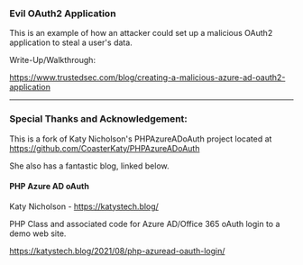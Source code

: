 ### Evil OAuth2 Application

This is an example of how an attacker could set up a malicious OAuth2 application to steal a user's data.

Write-Up/Walkthrough:

https://www.trustedsec.com/blog/creating-a-malicious-azure-ad-oauth2-application

---

### Special Thanks and Acknowledgement:

This is a fork of Katy Nicholson's PHPAzureADoAuth project located at https://github.com/CoasterKaty/PHPAzureADoAuth

She also has a fantastic blog, linked below.

#### PHP Azure AD oAuth

Katy Nicholson - https://katystech.blog/

PHP Class and associated code for Azure AD/Office 365 oAuth login to a demo web site.

https://katystech.blog/2021/08/php-azuread-oauth-login/
